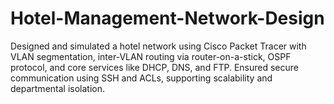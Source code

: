 # Hotel-Management-Network-Design
Designed and simulated a hotel network using Cisco Packet Tracer with VLAN segmentation, inter-VLAN routing via router-on-a-stick, OSPF protocol, and core services like DHCP, DNS, and FTP. Ensured secure communication using SSH and ACLs, supporting scalability and departmental isolation.    

